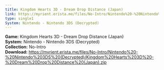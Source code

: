 ```yaml
---
title: Kingdom Hearts 3D - Dream Drop Distance (Japan)
link: https://myrient.erista.me/files/No-Intro/Nintendo%20-%20Nintendo%203DS%20(Decrypted)/Kingdom%20Hearts%203D%20-%20Dream%20Drop%20Distance%20(Japan).zip
type: single1
System: Nintendo - Nintendo 3DS (Decrypted)
---
```

<b>Game:</b> Kingdom Hearts 3D - Dream Drop Distance (Japan)<br>
<b>System:</b> Nintendo - Nintendo 3DS (Decrypted)<br>
<b>Collection:</b> No-Intro<br>
<b>Download:</b> https://myrient.erista.me/files/No-Intro/Nintendo%20-%20Nintendo%203DS%20(Decrypted)/Kingdom%20Hearts%203D%20-%20Dream%20Drop%20Distance%20(Japan).zip